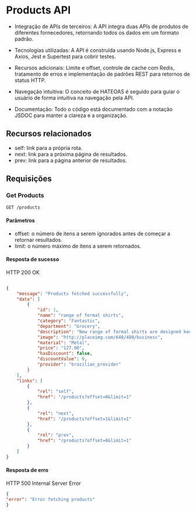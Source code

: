 # Products API

- Integração de APIs de terceiros: A API integra duas APIs de produtos de diferentes fornecedores, retornando todos os dados em um formato padrão.

- Tecnologias utilizadas: A API é construída usando Node.js, Express e Axios, Jest e Supertest para cobrir testes.

- Recursos adicionais: Limite e offset, controle de cache com Redis, tratamento de erros e implementação de padrões REST para retornos de status HTTP.

- Navegação intuitiva: O conceito de HATEOAS é seguido para guiar o usuário de forma intuitiva na navegação pela API.

- Documentação: Todo o código está documentado com a notação JSDOC para manter a clareza e a organização.

## Recursos relacionados
- self: link para a própria rota.
- next: link para a próxima página de resultados.
- prev: link para a página anterior de resultados.

## Requisições

### Get Products

`GET /products`

#### Parâmetros
- offset: o número de itens a serem ignorados antes de começar a retornar resultados.
- limit: o número máximo de itens a serem retornados.

#### Resposta de sucesso 

HTTP 200 OK

```json

{
    "message": "Products fetched successfully",
    "data": [
        {
            "id": 1,
            "name": "range of formal shirts",
            "category": "Fantastic",
            "department": "Grocery",
            "description": "New range of formal shirts are designed keeping you in mind. With fits and styling that will make you stand apart",
            "image": "http://placeimg.com/640/480/business",
            "material": "Metal",
            "price": "127.00",
            "hasDiscount": false,
            "discountValue": 0,
            "provider": "brazilian_provider"
        }
    ],
    "links": [
        {
            "rel": "self",
            "href": "/products?offset=0&limit=1"
        },
        {
            "rel": "next",
            "href": "/products?offset=1&limit=1"
        },
        {
            "rel": "prev",
            "href": "/products?offset=0&limit=1"
        }
    ]
}

```
#### Resposta de erro

HTTP 500 Internal Server Error

```json
{
"error": "Error fetching products"
}
```
